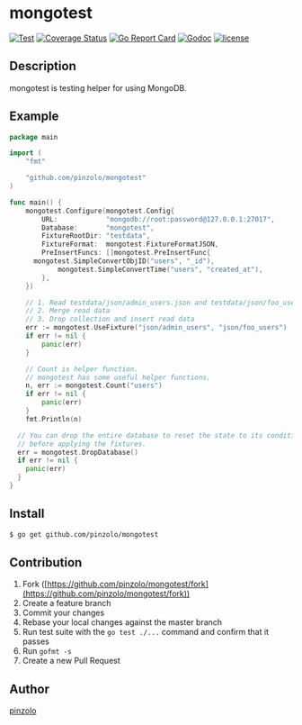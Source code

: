 # mongotest

[![Test](https://github.com/pinzolo/mongotest/actions/workflows/test.yml/badge.svg)](https://github.com/pinzolo/mongotest/actions/workflows/test.yml)
[![Coverage Status](https://coveralls.io/repos/github/pinzolo/mongotest/badge.svg?branch=master)](https://coveralls.io/github/pinzolo/mongotest?branch=master)
[![Go Report Card](https://goreportcard.com/badge/github.com/pinzolo/mongotest)](https://goreportcard.com/report/github.com/pinzolo/mongotest)
[![Godoc](http://img.shields.io/badge/godoc-reference-blue.svg)](https://godoc.org/github.com/pinzolo/mongotest)
[![license](http://img.shields.io/badge/license-MIT-blue.svg)](https://raw.githubusercontent.com/pinzolo/mongotest/master/LICENSE)

## Description

mongotest is testing helper for using MongoDB.

## Example

```go
package main

import (
	"fmt"

	"github.com/pinzolo/mongotest"
)

func main() {
	mongotest.Configure(mongotest.Config{
		URL:            "mongodb://root:password@127.0.0.1:27017",
		Database:       "mongotest",
		FixtureRootDir: "testdata",
		FixtureFormat:  mongotest.FixtureFormatJSON,
		PreInsertFuncs: []mongotest.PreInsertFunc{
      mongotest.SimpleConvertObjID("users", "_id"),
			mongotest.SimpleConvertTime("users", "created_at"),
		},
	})

	// 1. Read testdata/json/admin_users.json and testdata/json/foo_users.json
	// 2. Merge read data
	// 3. Drop collection and insert read data
	err := mongotest.UseFixture("json/admin_users", "json/foo_users")
	if err != nil {
		panic(err)
	}

	// Count is helper function.
	// mongotest has some useful helper functions.
	n, err := mongotest.Count("users")
	if err != nil {
		panic(err)
	}
	fmt.Println(n)

  // You can drop the entire database to reset the state to its condition
  // before applying the fixtures.
  err = mongotest.DropDatabase()
  if err != nil {
    panic(err)
  }
}
```

## Install

```bash
$ go get github.com/pinzolo/mongotest
```

## Contribution

1. Fork ([https://github.com/pinzolo/mongotest/fork](https://github.com/pinzolo/mongotest/fork))
1. Create a feature branch
1. Commit your changes
1. Rebase your local changes against the master branch
1. Run test suite with the `go test ./...` command and confirm that it passes
1. Run `gofmt -s`
1. Create a new Pull Request

## Author

[pinzolo](https://github.com/pinzolo)
